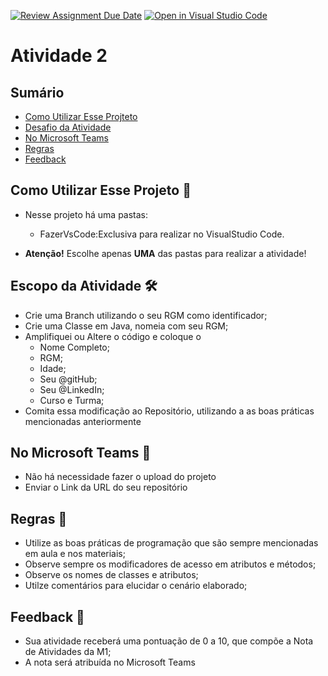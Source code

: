 [![Review Assignment Due Date](https://classroom.github.com/assets/deadline-readme-button-22041afd0340ce965d47ae6ef1cefeee28c7c493a6346c4f15d667ab976d596c.svg)](https://classroom.github.com/a/rnoPVYPa)
[![Open in Visual Studio Code](https://classroom.github.com/assets/open-in-vscode-2e0aaae1b6195c2367325f4f02e2d04e9abb55f0b24a779b69b11b9e10269abc.svg)](https://classroom.github.com/online_ide?assignment_repo_id=15751018&assignment_repo_type=AssignmentRepo)
# Atividade 2

## Sumário 
- [Como Utilizar Esse Projteto](#como-utilizar-esse-projeto-)
- [Desafio da Atividade](#desafio-da-atividade-)
- [No Microsoft Teams](#no-microsoft-teams--)
- [Regras](#regras-)
- [Feedback](#feedback-)

## Como Utilizar Esse Projeto 📁

- Nesse projeto há uma pastas:
    - FazerVsCode:Exclusiva para realizar no VisualStudio Code. 



- <b>Atenção!</b> Escolhe apenas <b>UMA</b> das pastas para realizar a atividade! 

## Escopo da Atividade 🛠️

- Crie uma Branch utilizando o seu RGM como identificador;
- Crie uma Classe em Java, nomeia com seu RGM;
- Amplifiquei ou Altere o código  e coloque o 
    - Nome Completo;
    - RGM;
    - Idade;
    - Seu @gitHub;
    - Seu @LinkedIn;
    - Curso e Turma;
- Comita essa modificação ao Repositório, utilizando a as boas práticas mencionadas anteriormente


## No Microsoft Teams  👥

- Não há necessidade fazer o upload do projeto 
- Enviar o Link da URL do seu repositório

## Regras 📄

- Utilize as boas práticas de programação que são sempre mencionadas em aula e nos materiais; 
- Observe sempre os modificadores de acesso em atributos e métodos;
- Observe os nomes de classes e atributos;
- Utilze comentários para elucidar o cenário elaborado;

## Feedback 📨
-  Sua atividade receberá uma pontuação de 0 a 10, que compõe a Nota de Atividades da M1;
-  A nota será atribuída no Microsoft Teams




